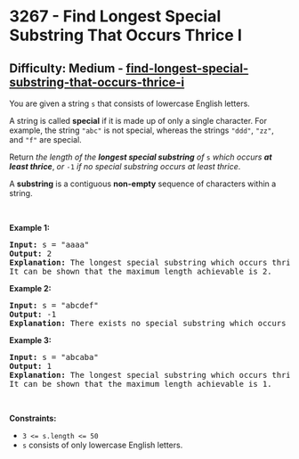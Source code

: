 <h1>3267 - Find Longest Special Substring That Occurs Thrice I</h1><h2>Difficulty: Medium - <a href="https://leetcode.com/problems/find-longest-special-substring-that-occurs-thrice-i/">find-longest-special-substring-that-occurs-thrice-i</a></h2><p>You are given a string <code>s</code> that consists of lowercase English letters.</p>

<p>A string is called <strong>special</strong> if it is made up of only a single character. For example, the string <code>&quot;abc&quot;</code> is not special, whereas the strings <code>&quot;ddd&quot;</code>, <code>&quot;zz&quot;</code>, and <code>&quot;f&quot;</code> are special.</p>

<p>Return <em>the length of the <strong>longest special substring</strong> of </em><code>s</code> <em>which occurs <strong>at least thrice</strong></em>, <em>or </em><code>-1</code><em> if no special substring occurs at least thrice</em>.</p>

<p>A <strong>substring</strong> is a contiguous <strong>non-empty</strong> sequence of characters within a string.</p>

<p>&nbsp;</p>
<p><strong class="example">Example 1:</strong></p>

<pre>
<strong>Input:</strong> s = &quot;aaaa&quot;
<strong>Output:</strong> 2
<strong>Explanation:</strong> The longest special substring which occurs thrice is &quot;aa&quot;: substrings &quot;<u><strong>aa</strong></u>aa&quot;, &quot;a<u><strong>aa</strong></u>a&quot;, and &quot;aa<u><strong>aa</strong></u>&quot;.
It can be shown that the maximum length achievable is 2.
</pre>

<p><strong class="example">Example 2:</strong></p>

<pre>
<strong>Input:</strong> s = &quot;abcdef&quot;
<strong>Output:</strong> -1
<strong>Explanation:</strong> There exists no special substring which occurs at least thrice. Hence return -1.
</pre>

<p><strong class="example">Example 3:</strong></p>

<pre>
<strong>Input:</strong> s = &quot;abcaba&quot;
<strong>Output:</strong> 1
<strong>Explanation:</strong> The longest special substring which occurs thrice is &quot;a&quot;: substrings &quot;<u><strong>a</strong></u>bcaba&quot;, &quot;abc<u><strong>a</strong></u>ba&quot;, and &quot;abcab<u><strong>a</strong></u>&quot;.
It can be shown that the maximum length achievable is 1.
</pre>

<p>&nbsp;</p>
<p><strong>Constraints:</strong></p>

<ul>
	<li><code>3 &lt;= s.length &lt;= 50</code></li>
	<li><code>s</code> consists of only lowercase English letters.</li>
</ul>
